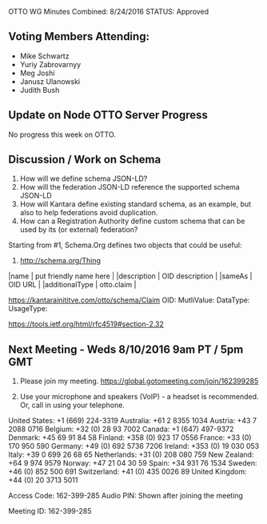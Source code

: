 OTTO WG Minutes Combined: 8/24/2016
STATUS: Approved

## Voting Members Attending:
 - Mike Schwartz
 - Yuriy Zabrovarnyy
 - Meg Joshi
 - Janusz Ulanowski
 - Judith Bush

## Update on Node OTTO Server Progress

No progress this week on OTTO.

## Discussion / Work on Schema

1. How will we define schema JSON-LD?
2. How will the federation JSON-LD reference the supported schema JSON-LD
3. How will Kantara define existing standard schema, as an example, but
also to help federations avoid duplication.
4. How can a Registration Authority define custom schema that can be
used by its (or external) federation?

Starting from #1, Schema.Org defines two objects that could be useful:
1. http://schema.org/Thing

|name | put friendly name here |
|description | OID description |
|sameAs | OID URL |
|additionalType | otto.claim |

https://kantarainititve.com/otto/schema/Claim
OID:
MutliValue:
DataType:
UsageType:

https://tools.ietf.org/html/rfc4519#section-2.32


## Next Meeting - Weds 8/10/2016 9am PT / 5pm GMT

1.  Please join my meeting.
https://global.gotomeeting.com/join/162399285

2.  Use your microphone and speakers (VoIP) - a headset is recommended.  Or, call in using your telephone.

United States: +1 (669) 224-3319
Australia: +61 2 8355 1034
Austria: +43 7 2088 0716
Belgium: +32 (0) 28 93 7002
Canada: +1 (647) 497-9372
Denmark: +45 69 91 84 58
Finland: +358 (0) 923 17 0556
France: +33 (0) 170 950 590
Germany: +49 (0) 692 5736 7206
Ireland: +353 (0) 19 030 053
Italy: +39 0 699 26 68 65
Netherlands: +31 (0) 208 080 759
New Zealand: +64 9 974 9579
Norway: +47 21 04 30 59
Spain: +34 931 76 1534
Sweden: +46 (0) 852 500 691
Switzerland: +41 (0) 435 0026 89
United Kingdom: +44 (0) 20 3713 5011

Access Code: 162-399-285
Audio PIN: Shown after joining the meeting

Meeting ID: 162-399-285
